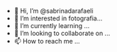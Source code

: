 - 👋 Hi, I’m @sabrinadarafaeli
- 👀 I’m interested in fotografia...
- 🌱 I’m currently learning ...
- 💞️ I’m looking to collaborate on ...
- 📫 How to reach me ...

<!---
sabrinadarafaeli/sabrinadarafaeli is a ✨ special ✨ repository because its `README.md` (this file) appears on your GitHub profile.
You can click the Preview link to take a look at your changes.
--->
